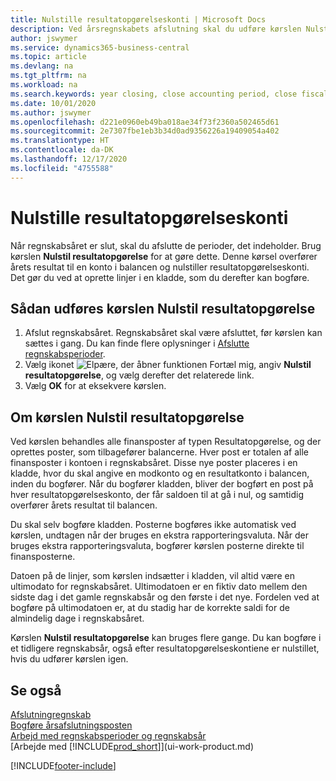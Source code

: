 ```yaml
---
title: Nulstille resultatopgørelseskonti | Microsoft Docs
description: Ved årsregnskabets afslutning skal du udføre kørslen Nulstil resultatopgørelse for at afslutte de regnskabsperioder, der udgør regnskabsåret.
author: jswymer
ms.service: dynamics365-business-central
ms.topic: article
ms.devlang: na
ms.tgt_pltfrm: na
ms.workload: na
ms.search.keywords: year closing, close accounting period, close fiscal year, bank account detailed trial balance
ms.date: 10/01/2020
ms.author: jswymer
ms.openlocfilehash: d221e0960eb49ba018ae34f73f2360a502465d61
ms.sourcegitcommit: 2e7307fbe1eb3b34d0ad9356226a19409054a402
ms.translationtype: HT
ms.contentlocale: da-DK
ms.lasthandoff: 12/17/2020
ms.locfileid: "4755588"
---
```

# <a name="close-income-statement-accounts"></a>Nulstille resultatopgørelseskonti
Når regnskabsåret er slut, skal du afslutte de perioder, det indeholder. Brug kørslen **Nulstil resultatopgørelse** for at gøre dette. Denne kørsel overfører årets resultat til en konto i balancen og nulstiller resultatopgørelseskonti. Det gør du ved at oprette linjer i en kladde, som du derefter kan bogføre.

## <a name="to-run-the-close-income-statement-batch-job"></a>Sådan udføres kørslen Nulstil resultatopgørelse
1. Afslut regnskabsåret. Regnskabsåret skal være afsluttet, før kørslen kan sættes i gang. Du kan finde flere oplysninger i [Afslutte regnskabsperioder](year-close-account-periods.md).
2. Vælg ikonet ![Elpære, der åbner funktionen Fortæl mig](media/ui-search/search_small.png "Fortæl mig, hvad du vil foretage dig"), angiv **Nulstil resultatopgørelse**, og vælg derefter det relaterede link.
3. Vælg **OK** for at eksekvere kørslen.

## <a name="about-the-close-income-statement-batch-job"></a>Om kørslen Nulstil resultatopgørelse
Ved kørslen behandles alle finansposter af typen Resultatopgørelse, og der oprettes poster, som tilbagefører balancerne. Hver post er totalen af alle finansposter i kontoen i regnskabsåret. Disse nye poster placeres i en kladde, hvor du skal angive en modkonto og en resultatkonto i balancen, inden du bogfører. Når du bogfører kladden, bliver der bogført en post på hver resultatopgørelseskonto, der får saldoen til at gå i nul, og samtidig overfører årets resultat til balancen.

Du skal selv bogføre kladden. Posterne bogføres ikke automatisk ved kørslen, undtagen når der bruges en ekstra rapporteringsvaluta. Når der bruges ekstra rapporteringsvaluta, bogfører kørslen posterne direkte til finansposterne.

Datoen på de linjer, som kørslen indsætter i kladden, vil altid være en ultimodato for regnskabsåret. Ultimodatoen er en fiktiv dato mellem den sidste dag i det gamle regnskabsår og den første i det nye. Fordelen ved at bogføre på ultimodatoen er, at du stadig har de korrekte saldi for de almindelig dage i regnskabsåret.

Kørslen **Nulstil resultatopgørelse** kan bruges flere gange. Du kan bogføre i et tidligere regnskabsår, også efter resultatopgørelseskontiene er nulstillet, hvis du udfører kørslen igen.

## <a name="see-also"></a>Se også

[Afslutningregnskab](year-close-books.md)  
[Bogføre årsafslutningsposten](year-how-post-year-end-close-entry.md)  
[Arbejd med regnskabsperioder og regnskabsår](finance-accounting-periods-and-fiscal-years.md)  
[Arbejde med [!INCLUDE[prod_short](includes/prod_short.md)]](ui-work-product.md)


[!INCLUDE[footer-include](includes/footer-banner.md)]
